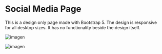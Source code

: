 # Social Media Page

This is a design only page made with Bootstrap 5. The design is responsive for all desktop sizes. It has no functionality beside the design itself.

![imagen](https://github.com/AleksHodur/SocialMediaPage/assets/122903436/1211848a-32bd-4ead-84a8-a223a27f2bc7)

![imagen](https://github.com/AleksHodur/SocialMediaPage/assets/122903436/097b7cd3-9c79-4dd0-8cda-c19376ecfeab)
